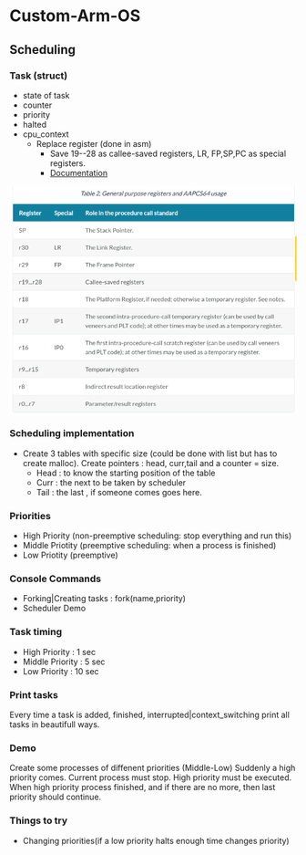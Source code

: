 # Custom-Arm-OS



## Scheduling 

### Task (struct)
- state of task
- counter
- priority
- halted
- cpu\_context
  - Replace register (done in asm)
    - Save 19\-\-28 as callee-saved registers, LR, FP,SP,PC as special registers. 
    - [Documentation](https://developer.arm.com/documentation/ihi0055/d/)

![Screenshot](./images/general_registers.png)

### Scheduling implementation
- Create 3 tables with specific size (could be done with list but has to create malloc). Create pointers : head, curr,tail and a counter = size.
  - Head : to know the starting position of the table
  - Curr : the next to be taken by scheduler
  - Tail : the last , if someone comes goes here. 


### Priorities 
  - High Priority   (non-preemptive scheduling: stop everything and run this)
  - Middle Priotity (preemptive scheduling: when a process is finished)
  - Low Priotity    (preemptive)

### Console Commands 
- Forking|Creating tasks : fork(name,priority)
- Scheduler Demo

### Task timing
- High Priority   : 1   sec
- Middle Priority : 5   sec
- Low Priority    : 10  sec

### Print tasks
Every time a task is added, finished, interrupted|context\_switching print all tasks in beautifull ways.

### Demo
Create some processes of diffenent priorities (Middle-Low)
Suddenly a high priority comes. 
Current process must stop. High priority must be executed.
When high priority process finished, and if there are no more, then last priority should continue.

### Things to try 
- Changing priorities(if a low priority halts enough time changes priority)

